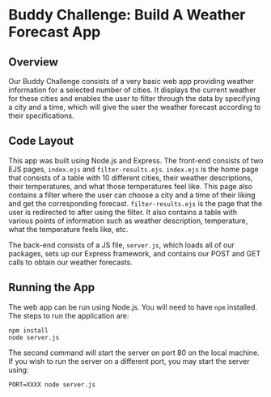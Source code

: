 # Buddy Challenge: Build A Weather Forecast App

## Overview
Our Buddy Challenge consists of a very basic web app providing weather information for a selected number of cities. It displays the current weather for these cities and enables the user to filter through the data by specifying a city and a time, which will give the user the weather forecast according to their specifications.

## Code Layout
This app was built using Node.js and Express. The front-end consists of two EJS pages, `index.ejs` and `filter-results.ejs`. `index.ejs` is the home page that consists of a table with 10 different cities, their weather descriptions, their temperatures, and what those temperatures feel like. This page also contains a filter where the user can choose a city and a time of their liking and get the corresponding forecast. `filter-results.ejs` is the page that the user is redirected to after using the filter. It also contains a table with various points of information such as weather description, temperature, what the temperature feels like, etc. 

The back-end consists of a JS file, `server.js`, which loads all of our packages, sets up our Express framework, and contains our POST and GET calls to obtain our weather forecasts. 

## Running the App
The web app can be run using Node.js. You will need to have `npm` installed. The steps to run the application are:

```lang=bash
npm install
node server.js
```

The second command will start the server on port 80 on the local machine. If you wish to run the server on a different port, you may start the server using:

```lang=bash
PORT=XXXX node server.js
```

